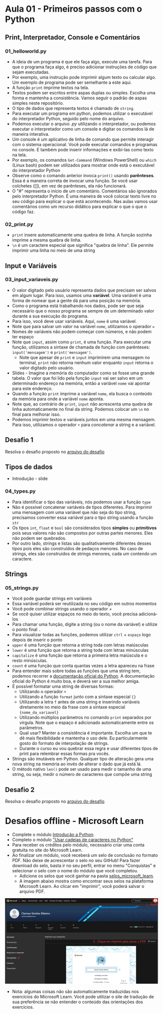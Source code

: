 # Aula 01 - Primeiros passos com o Python

## Print, Interpretador, Console e Comentários
### 01_helloworld.py
* A ideia de um programa é que ele faça algo, execute uma tarefa. Para que o programa faça algo, é preciso adicionar instruções de código que sejam executadas. 
* Por exemplo, uma instrução pode imprimir algum texto ou calcular algo. Um exemplo de programa pode ser semelhante a este aqui.
* A função `print` imprime textos na tela.
* Textos podem ser escritos entre aspas duplas ou simples. Escolha uma forma e mantenha a consistência. Vamos seguir o padrão de aspas simples neste repositório.
* O tipo de dados que representa textos é chamado de `string`.
* Para executar um programa em python, podemos utilizar o executável do interpretador Python, seguido pelo nome do arquivo.
* Podemos executar o arquivo *.py* utilizando o interpretador, ou podemos executar o interpretador como um console e digitar os comandos lá de maneira interativa.
* Um console é um aplicativo de linha de comando que permite interagir com o sistema operacional. Você pode executar comandos e programas no console. E também pode inserir informações e exibí-las como texto na tela.
* Por exemplo, os comandos `Get-Command` (Windows PowerShell) ou `which` (Linux bash) podem ser utilizados para mostrar onde está o executável do interpretador Python
* Observe como o comando anterior invoca `print()` usando **parênteses**. Essa é a maneira correta de invocar uma função. Se você usar colchetes ([]), em vez de parênteses, ela não funcionará.
* O "#" representa o início de um comentário. Comentários são ignorados pelo interpretador Python. É uma maneira de você colocar texto livre no seu código para explicar o que está acontecendo. Nas aulas vamos usar comentários como um recurso didático para explicar o que o que o código faz.

### 02_print.py
* `print` insere automaticamente uma quebra de linha. A função sozinha imprime a mesma quebra de linha.
* `\n` é um caractere especial que significa "quebra de linha". Ele permite imprimir uma linha no meio de uma string

## Input e Variáveis
### 03_input_variaveis.py
* O valor digitado pelo usuário representa dados que precisam ser salvos em algum lugar. Para isso, usamos uma **variável**. Uma variável é uma forma de nomear que a gente dá para uma posição na memória.
* Como o programa está trabalhando nos dados, pode ser que seja necessário que o nosso programa se sempre de um determinado valor durante a sua execução do programa.
* Para isso, você deve usar variáveis. Aqui, `nome` é uma variável.
* Note que para salvar um valor na variável `nome`, utilizamos o operador `=`
* Nomes de variáveis não podem começar com números, e não podem ter espaço
* Note que `input`, assim como `print`, é uma função. Para executar uma função, utilizamos a sintaxe de chamada de função com parênteses: `input('mensagem')` e `print('mensagem')`.
  * Note que apesar de `print` e `input` imprimirem uma mensagem no terminal, `print` não retorna nenhum valor enquanto `input` retorna o valor digitado pelo usuário.
* Slides - Imagine a memória do computador como se fosse uma grande tabela. O valor que foi lido pela função `input` vai ser salvo em um determinado endereço na memória, então a variável `nome` vai apontar para este endereço.
* Quando a função `print` imprime a variável `nome`, ela busca o conteúdo da memória para onde a variável `nome` aponta.
* Note que, ao contrário de `print`, `input` não acrescenta uma quebra de linha automaticamente no final da string. Podemos colocar um `\n` no final para melhorar isso.
* Podemos imprimir textos e variáveis juntos em uma mesma mensagem. Para isso, utilizamos o operador `+` para _concatenar_ a string e a variável.

## Desafio 1
Resolva o desafio proposto no [arquivo do desafio](./04_desafio_1.py)

## Tipos de dados
* Introdução - slide
### 04_types.py
* Para identificar o tipo das variáveis, nós podemos usar a função `type`
* Não é possível concatenar variáveis de tipos diferentes. Para imprimir uma mensagem com uma variável que não seja do tipo string, precisamos converter essa variável para o tipo string usando a função `str`
* Os tipos `int`, `float` e `bool` são considerados tipos **simples** ou **primitivos** pois seus valores não são compostos por outras partes menores. Eles não podem ser quebrados.
* Por outro lado, strings e listas são qualitativamente diferentes desses tipos pois eles são construídos de pedaços menores. No caso de strings, eles são construídos de strings menores, cada um contendo um caractere.

## Strings
### 05_strings.py
* Você pode guardar strings em variáveis
* Essa variável poderá ser reutilizada no seu código em outros momentos
* Você pode combinar strings usando o operador +
* Se você quiser utilizar espaços no meio do texto, você precisa adicioná-los
* Para chamar uma função, digite a string (ou o nome da variável) e utilize o ponto final `.`
* Para visualizar todas as funções, podemos utilizar `ctrl` + `espaço` logo depois de inserir o ponto
* `upper` é uma função que retorna a string toda com letras maiúsculas
* `lower` é uma função que retorna a string toda com letras minúsculas
* `capitalize` é uma função que retorna a primeira letra maiúscula e o resto minúsculas.
* `count` é uma função que conta quantas vezes a letra apareceu na frase
* Para entender mais sobre todas as funções que uma string tem, podemos recorrer a [documentação oficial do Python](https://docs.python.org/pt-br/3/library/stdtypes.html#text-sequence-type-str). A documentação oficial do Python é muito boa, e deverá ser a sua melhor amiga.
* É possível formatar uma string de diversas formas:
  * Utilizando o operador `+`
  * Utilizando a função `format` junto com a sintaxe especial `{}`
  * Utilizando a letra `f` antes de uma string e inserindo variáveis diretamente no meio da frase com a sintaxe especial `{nome_da_variavel}`
  * Utilizando múltiplos parâmetros no comando `print` separados por vírgula. Note que o espaço é adicionado automaticamente entre os parâmetros.
  * Qual usar? Manter a consistência é importante. Escolha um que te dê mais flexibilidade e mantenha o uso dele. Eu particularmente gosto do formato de interpolação de strings.
  * Durante o curso eu vou quebrar essa regra e usar diferentes tipos de print para relembrar essas formas pra vocês.
* Strings são imutáveis em Python. Qualquer tipo de alteração gera uma nova string na memória ao invés de alterar o dado que já está lá.
* O método nativo `len()` pode ser usado para medir o tamanho de uma string, ou seja, medir o número de caracteres que compõe uma string

## Desafio 2
Resolva o desafio proposto no [arquivo do desafio](./07_desafio_1.py)

# Desafios offline - Microsoft Learn
* Complete o módulo [Introdução a Python](https://docs.microsoft.com/pt-br/learn/modules/intro-to-python/).
* Completo o módulo ["Usar cadeias de caracteres no Python"](https://docs.microsoft.com/pt-br/learn/modules/python-strings/)
* Para receber os créditos pelo módulo, necessário criar uma conta gratuita no site do Microsoft Learn.
* Ao finalizar um módulo, você receberá um selo de conclusão no formato PDF. Não deixe de acrescentar o selo no seu GitHub! Para fazer download do selo, basta ir no seu perfil, entrar no menu "Conquistas" e selecionar o selo com o nome do módulo que você completou.
  * Adicione os selos que você ganhar na pasta [selos_microsoft_learn](../selos_microsoft_learn/).
  * A imagem abaixo mostra como encontrar seus selos na plataforma Microsoft Learn. Ao clicar em "imprimir", você poderá salvar o arquivo PDF.

![Clique no botão de copiar (2) para copiar a URL do repositório](../imagens/microsoft_learn_conquistas.png "Clonando o seu repositório para seu computador")
* Nota: algumas coisas não são automaticamente traduzidas nos exercícios do Microsoft Learn. Você pode utilizar o site de tradução de sua preferência se não entender o conteúdo das orientações dos exercícios.